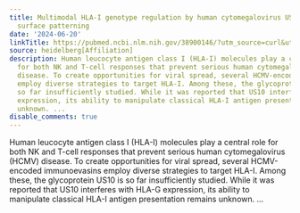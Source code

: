 ```yaml
---
title: Multimodal HLA-I genotype regulation by human cytomegalovirus US10 and resulting
  surface patterning
date: '2024-06-20'
linkTitle: https://pubmed.ncbi.nlm.nih.gov/38900146/?utm_source=curl&utm_medium=rss&utm_campaign=pubmed-2&utm_content=1FakS-2QOkCT8HsMOQP1bCRQ4YzyumYOmxmF0moLsQ3dFB1E9V&fc=20220326224207&ff=20240620182206&v=2.18.0.post9+e462414
source: heidelberg[Affiliation]
description: Human leucocyte antigen class I (HLA-I) molecules play a central role
  for both NK and T-cell responses that prevent serious human cytomegalovirus (HCMV)
  disease. To create opportunities for viral spread, several HCMV-encoded immunoevasins
  employ diverse strategies to target HLA-I. Among these, the glycoprotein US10 is
  so far insufficiently studied. While it was reported that US10 interferes with HLA-G
  expression, its ability to manipulate classical HLA-I antigen presentation remains
  unknown. ...
disable_comments: true
---
```

Human leucocyte antigen class I (HLA-I) molecules play a central role for both NK and T-cell responses that prevent serious human cytomegalovirus (HCMV) disease. To create opportunities for viral spread, several HCMV-encoded immunoevasins employ diverse strategies to target HLA-I. Among these, the glycoprotein US10 is so far insufficiently studied. While it was reported that US10 interferes with HLA-G expression, its ability to manipulate classical HLA-I antigen presentation remains unknown. ...